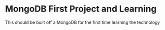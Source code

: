 # MongoDB First Project and Learning

This should be built off a MongoDB for the first time learning the technology